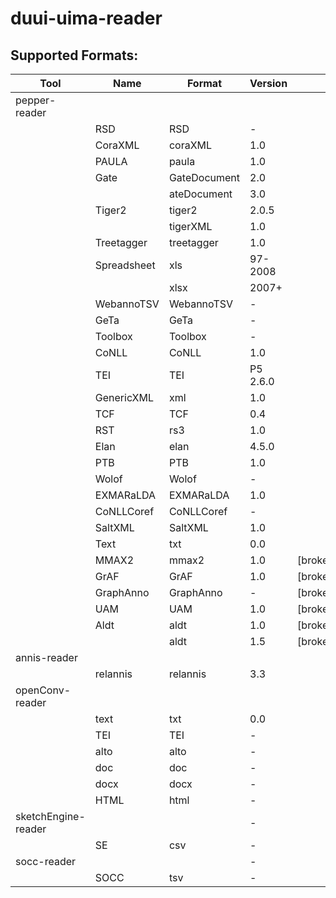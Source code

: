 # duui-uima-reader

## Supported Formats:

| Tool                | Name        | Format       | Version   |               |
|---------------------|-------------|--------------|-----------|---------------|
| pepper-reader       |             |              |           |               |
|                     | RSD         | RSD          | -         |               |
|                     | CoraXML     | coraXML      | 1.0       |               |
|                     | PAULA       | paula        | 1.0       |               |
|                     | Gate        | GateDocument | 2.0       |               |
|                     |             | ateDocument  | 3.0       |               |
|                     | Tiger2      | tiger2       | 2.0.5     |               |
|                     |             | tigerXML     | 1.0       |               |
|                     | Treetagger  | treetagger   | 1.0       |               |
|                     | Spreadsheet | xls          | 97-2008   |               |
|                     |             | xlsx         | 2007+     |               |
|                     | WebannoTSV  | WebannoTSV   | -         |               |
|                     | GeTa        | GeTa         | -         |               |
|                     | Toolbox     | Toolbox      | -         |               |
|                     | CoNLL       | CoNLL        | 1.0       |               |
|                     | TEI         | TEI          | P5 2.6.0  |               |
|                     | GenericXML  | xml          | 1.0       |               |
|                     | TCF         | TCF          | 0.4       |               |
|                     | RST         | rs3          | 1.0       |               |
|                     | Elan        | elan         | 4.5.0     |               |
|                     | PTB         | PTB          | 1.0       |               |
|                     | Wolof       | Wolof        | -         |               |
|                     | EXMARaLDA   | EXMARaLDA    | 1.0       |               |
|                     | CoNLLCoref  | CoNLLCoref   | -         |               |
|                     | SaltXML     | SaltXML      | 1.0       |               |
|                     | Text        | txt          | 0.0       |               |
|                     | MMAX2       | mmax2        | 1.0       |  [broken]     |
|                     | GrAF        | GrAF         | 1.0       | [broken]      |
|                     | GraphAnno   | GraphAnno    | -         |    [broken]   |
|                     | UAM         | UAM          | 1.0       |  [broken]     |
|                     | Aldt        | aldt         | 1.0       | [broken]      |
|                     |             | aldt         | 1.5       | [broken]      |
| annis-reader        |             |              |           |               |
|                     | relannis    | relannis     | 3.3       |               |
| openConv-reader     |             |              |           |               |
|                     | text        | txt          | 0.0       |               |
|                     | TEI         | TEI          | -         |               |
|                     | alto        | alto         | -         |               |
|                     | doc         | doc          | -         |               |
|                     | docx        | docx         | -         |               |
|                     | HTML        | html         | -         |               |
| sketchEngine-reader |             |              | -         |               |
|                     | SE          | csv          | -         |               |
| socc-reader         |             |              | -         |               |
|                     | SOCC        | tsv          | -         |               |
